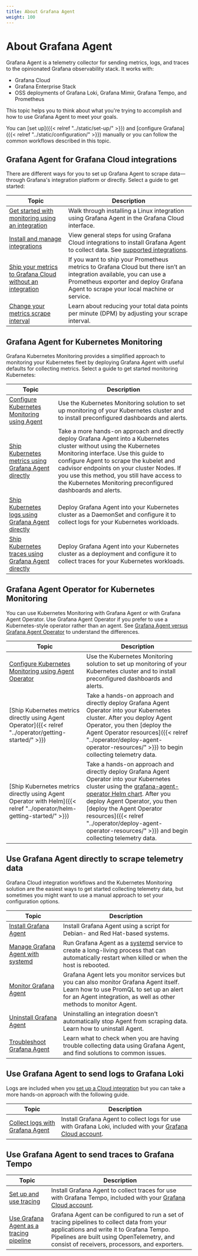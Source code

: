 ```yaml
---
title: About Grafana Agent
weight: 100
---
```


# About Grafana Agent

Grafana Agent is a telemetry collector for sending metrics, logs, and traces to the opinionated Grafana observability stack. It works with:

- Grafana Cloud
- Grafana Enterprise Stack
- OSS deployments of Grafana Loki, Grafana Mimir, Grafana Tempo, and Prometheus

This topic helps you to think about what you're trying to accomplish and how to use Grafana Agent to meet your goals.

You can [set up]({{< relref "../static/set-up/" >}}) and [configure Grafana]({{< relref "../static/configuration/" >}}) manually or you can follow the common workflows described in this topic.

## Grafana Agent for Grafana Cloud integrations

There are different ways for you to set up Grafana Agent to scrape data&mdash;through Grafana's integration platform or directly.  Select a guide to get started:

| Topic | Description |
|---|---|
| [Get started with monitoring using an integration](/docs/grafana-cloud/data-configuration/get-started-integration/) | Walk through installing a Linux integration using Grafana Agent in the Grafana Cloud interface. |
| [Install and manage integrations](/docs/grafana-cloud/data-configuration/integrations/install-and-manage-integrations/)  | View general steps for using Grafana Cloud integrations to install Grafana Agent to collect data. See [supported integrations](/docs/grafana-cloud/data-configuration/integrations/integration-reference/).
| [Ship your metrics to Grafana Cloud without an integration](/docs/grafana-cloud/data-configuration/metrics/agent-config-exporter/) | If you want to ship your Prometheus metrics to Grafana Cloud but there isn’t an integration available, you can use a Prometheus exporter and deploy Grafana Agent to scrape your local machine or service. |
| [Change your metrics scrape interval](/docs/grafana-cloud/billing-and-usage/control-prometheus-metrics-usage/changing-scrape-interval/) | Learn about reducing your total data points per minute (DPM) by adjusting your scrape interval. |

## Grafana Agent for Kubernetes Monitoring

Grafana Kubernetes Monitoring provides a simplified approach to monitoring your Kubernetes fleet by deploying Grafana Agent with useful defaults for collecting metrics. Select a guide to get started monitoring Kubernetes:

| Topic | Description |
|---|---|
| [Configure Kubernetes Monitoring using Agent](/docs/grafana-cloud/kubernetes-monitoring/configuration/config-k8s-agent-guide/) | Use the Kubernetes Monitoring solution to set up monitoring of your Kubernetes cluster and to install preconfigured dashboards and alerts. |
| [Ship Kubernetes metrics using Grafana Agent directly](/docs/grafana-cloud/kubernetes-monitoring/other-methods/k8s-agent-metrics/) |  Take a more hands-on approach and directly deploy Grafana Agent into a Kubernetes cluster without using the Kubernetes Monitoring interface. Use this guide to configure Agent to scrape the kubelet and cadvisor endpoints on your cluster Nodes. If you use this method, you still have access to the Kubernetes Monitoring preconfigured dashboards and alerts. |
| [Ship Kubernetes logs using Grafana Agent directly](/docs/grafana-cloud/kubernetes-monitoring/other-methods/k8s-agent-logs/) | Deploy Grafana Agent into your Kubernetes cluster as a DaemonSet and configure it to collect logs for your Kubernetes workloads.  |
| [Ship Kubernetes traces using Grafana Agent directly](/docs/grafana-cloud/kubernetes-monitoring/other-methods/k8s-agent-traces/) | Deploy Grafana Agent into your Kubernetes cluster as a deployment and configure it to collect traces for your Kubernetes workloads.  |

## Grafana Agent Operator for Kubernetes Monitoring

You can use Kubernetes Monitoring with Grafana Agent or with Grafana Agent Operator. Use Grafana Agent Operator if you prefer to use a Kubernetes-style operator rather than an agent. See [Grafana Agent versus Grafana Agent Operator](/docs/grafana-cloud/kubernetes-monitoring/#grafana-agent-versus-grafana-agent-operator) to understand the differences.

| Topic | Description |
|---|---|
| [Configure Kubernetes Monitoring using Agent Operator](/docs/grafana-cloud/kubernetes-monitoring/configuration/config-k8s-agent-operator-guide/) | Use the Kubernetes Monitoring solution to set up monitoring of your Kubernetes cluster and to install preconfigured dashboards and alerts. |
| [Ship Kubernetes metrics directly using Agent Operator]({{< relref "../operator/getting-started/" >}}) |  Take a hands-on approach and directly deploy Grafana Agent Operator into your Kubernetes cluster. After you deploy Agent Operator, you then [deploy the Agent Operator resources]({{< relref "../operator/deploy-agent-operator-resources/" >}}) to begin collecting telemetry data.|
| [Ship Kubernetes metrics directly using Agent Operator with Helm]({{< relref "../operator/helm-getting-started/" >}}) |  Take a hands-on approach and directly deploy Grafana Agent Operator into your Kubernetes cluster using the [grafana-agent-operator Helm chart](https://github.com/grafana/helm-charts/tree/main/charts/agent-operator). After you deploy Agent Operator, you then [deploy the Agent Operator resources]({{< relref "../operator/deploy-agent-operator-resources/" >}}) and begin collecting telemetry data. |

## Use Grafana Agent directly to scrape telemetry data

Grafana Cloud integration workflows and the Kubernetes Monitoring solution are the easiest ways to get started collecting telemetry data, but sometimes you might want to use a manual approach to set your configuration options.

| Topic | Description |
|---|---|
| [Install Grafana Agent](/docs/grafana-cloud/data-configuration/agent/install_agent/) | Install Grafana Agent using a script for Debian- and Red Hat-based systems. |
| [Manage Grafana Agent with systemd](/docs/grafana-cloud/data-configuration/agent/agent_as_service/) |  Run Grafana Agent as a [systemd](https://www.freedesktop.org/wiki/Software/systemd/) service to create a long-living process that can automatically restart when killed or when the host is rebooted. |
| [Monitor Grafana Agent](/docs/grafana-cloud/data-configuration/agent/agent_monitoring/) |  Grafana Agent lets you monitor services but you can also monitor Grafana Agent itself. Learn how to use PromQL to set up an alert for an Agent integration, as well as other methods to monitor Agent. |
| [Uninstall Grafana Agent](/docs/grafana-cloud/data-configuration/agent/install_agent/#uninstall-grafana-agent) | Uninstalling an integration doesn't automatically stop Agent from scraping data. Learn how to uninstall Agent. |
| [Troubleshoot Grafana Agent](/docs/grafana-cloud/data-configuration/agent/troubleshooting/) | Learn what to check when you are having trouble collecting data using Grafana Agent, and find solutions to common issues.  |

## Use Grafana Agent to send logs to Grafana Loki

Logs are included when you [set up a Cloud integration](/docs/grafana-cloud/data-configuration/integrations/install-and-manage-integrations) but you can take a more hands-on approach with the following guide.

| Topic | Description |
|---|---|
| [Collect logs with Grafana Agent](/docs/grafana-cloud/data-configuration/logs/collect-logs-with-agent/) |  Install Grafana Agent to collect logs for use with Grafana Loki, included with your [Grafana Cloud account](/docs/grafana-cloud/account-management/cloud-portal/). |

## Use Grafana Agent to send traces to Grafana Tempo

| Topic | Description |
|---|---|
| [Set up and use tracing](/docs/grafana-cloud/data-configuration/traces/set-up-and-use-tempo/) |  Install Grafana Agent to collect traces for use with Grafana Tempo, included with your [Grafana Cloud account](/docs/grafana-cloud/account-management/cloud-portal/). |
| [Use Grafana Agent as a tracing pipeline](/docs/tempo/latest/grafana-agent/) | Grafana Agent can be configured to run a set of tracing pipelines to collect data from your applications and write it to Grafana Tempo. Pipelines are built using OpenTelemetry, and consist of receivers, processors, and exporters. |
